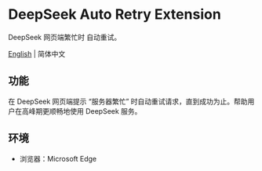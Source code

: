 # DeepSeek Auto Retry Extension

DeepSeek 网页端繁忙时 自动重试。

[English](README.md) | 简体中文

## 功能

在 DeepSeek 网页端提示 “服务器繁忙” 时自动重试请求，直到成功为止。帮助用户在高峰期更顺畅地使用 DeepSeek 服务。

## 环境

- 浏览器：Microsoft Edge
